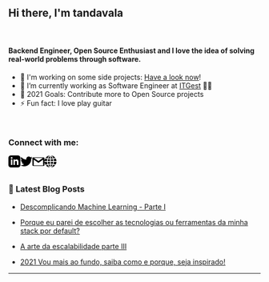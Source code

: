 ## Hi there, I'm tandavala 

<br />

#### Backend Engineer, Open Source Enthusiast and I love the idea of solving real-world problems through software.

- 🔭 I'm working on some side projects: [Have a look now](https://tandavala.github.io/)!
- 🌱 I’m currently working as Software Engineer at [ITGest](https://itgest.co.ao/) 👨‍💻
- 🥅 2021 Goals: Contribute more to Open Source projects
- ⚡ Fun fact: I love play guitar

<br />

### Connect with me:

 <a href="https://www.linkedin.com/in/josetandavala/">
    <img align="left" alt="Jose Tandavala | Linkedin" width="24px" src="_assets/linkedin.svg" />
</a>

<a href="https://twitter.com/tandavala10">
    <img align="left" alt="Jose Tandavala | Twitter" width="24px" src="_assets/twitter.svg" />
</a>

<a href="mailtp:jose.tandavala@gmail.com">
    <img align="left" alt="Jose Tandavala | Gmail" width="24px" src="_assets/email.svg" />
</a>

<a href="https://tandavala.github.io/">
    <img align="left" alt="Jose Tandavala | Gmail" width="24px" src="_assets/portofolio.svg" />
</a>
<!--
<a href="https://www.youtube.com/channel/UCY8OWK1kt3D0x0mjXAxUBgw">
    <img align="left" alt="Jose Tandavala | Youtube" width="24px" src="_assets/youtube.svg" />
</a>
-->



<br />
<br />

### 📕 Latest Blog Posts

<!-- BLOG-POST-LIST:START -->

- [Descomplicando Machine Learning - Parte I]([https://www.linkedin.com/pulse/porque-eu-parei-de-escolher-tecnologias-ou-da-minha-stack-tandavala/](https://dev.to/tandavala/descomplicando-machine-learning-parte-i-2b2f))

- [Porque eu parei de escolher as tecnologias ou ferramentas da minha stack por default?](https://www.linkedin.com/pulse/porque-eu-parei-de-escolher-tecnologias-ou-da-minha-stack-tandavala/)

- [A arte da escalabilidade parte III](https://portaldeti.com/pt/artigos/item/223-a-arte-da-escalabilidade-parte-iii)

- [2021 Vou mais ao fundo, saiba como e porque, seja inspirado!](https://www.linkedin.com/pulse/2021-vou-mais-ao-fundo-saiba-como-e-porque-seja-jos%25C3%25A9-tandavala/?trackingId=XwkZrub%2FQSuU0cFUEtMfug%3D%3D)

<!-- BLOG-POST-LIST:END -->

---
